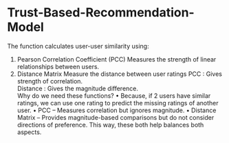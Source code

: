 # Trust-Based-Recommendation-Model
The function calculates user-user similarity using:
1.	Pearson Correlation Coefficient (PCC)
Measures the strength of linear relationships between users.<br>
2.	Distance Matrix 
Measure the distance between user ratings
PCC : Gives strength of correlation. <br>
Distance : Gives the magnitude difference.<br>
Why do we need these functions?
•	Because, if 2 users have similar ratings, we can use one rating to predict the missing ratings of another user.
•	PCC – Measures correlation but ignores magnitude.
•	Distance Matrix – Provides magnitude-based comparisons but do not consider directions of preference.
This way, these both help balances both aspects.

